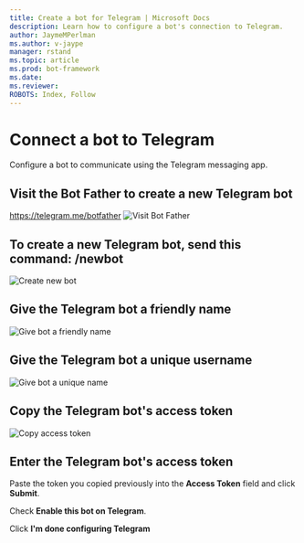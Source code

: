 ```yaml
---
title: Create a bot for Telegram | Microsoft Docs
description: Learn how to configure a bot's connection to Telegram.
author: JaymeMPerlman
ms.author: v-jaype
manager: rstand
ms.topic: article
ms.prod: bot-framework
ms.date:
ms.reviewer:
ROBOTS: Index, Follow
---
```

# Connect a bot to Telegram

Configure a bot to communicate using the Telegram messaging app.

## Visit the Bot Father to create a new Telegram bot

https://telegram.me/botfather 
![Visit Bot Father](~/media/channels/tg-StepVisitBotFather.png)

## To create a new Telegram bot, send this command: /newbot

![Create new bot](~/media/channels/tg-StepNewBot.png)

## Give the Telegram bot a friendly name

![Give bot a friendly name](~/media/channels/tg-StepNameBot.png)

## Give the Telegram bot a unique username

![Give bot a unique name](~/media/channels/tg-StepUsername.png)
## Copy the Telegram bot's access token

![Copy access token](~/media/channels/tg-StepBotCreated.png)
## Enter the Telegram bot's access token

Paste the token you copied previously into the **Access Token** field and click **Submit**.

Check **Enable this bot on Telegram**.

Click **I'm done configuring Telegram**

